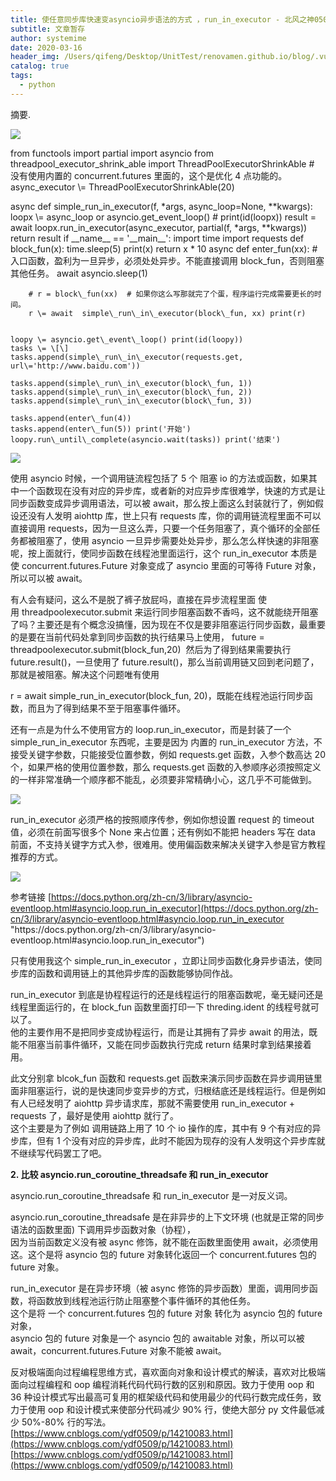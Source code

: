 ```yaml
---
title: 使任意同步库快速变asyncio异步语法的方式 ，run_in_executor - 北风之神0509 - 博客园
subtitle: 文章暂存
author: systemime
date: 2020-03-16
header_img: /Users/qifeng/Desktop/UnitTest/renovamen.github.io/blog/.vuepress/public/img/in-post/header/7.jpg
catalog: true
tags:
  - python
---
```

摘要.

<!-- more -->
![](https://common.cnblogs.com/images/copycode.gif)

from functools import partial import asyncio from threadpool_executor_shrink_able import ThreadPoolExecutorShrinkAble  # 没有使用内置的 concurrent.futures 里面的，这个是优化 4 点功能的。
 async_executor \\= ThreadPoolExecutorShrinkAble(20)

async def simple_run_in_executor(f, \*args, async_loop=None, \*\*kwargs):
    loopx \\= async_loop or asyncio.get_event_loop() # print(id(loopx))
    result = await loopx.run_in_executor(async_executor, partial(f, \*args, \*\*kwargs)) return result if \_\_name\_\_ == '\_\_main\_\_': import time import requests def block_fun(x):
        time.sleep(5) print(x) return x \* 10 async def enter_fun(xx):  # 入口函数，盈利为一旦异步，必须处处异步。不能直接调用 block_fun，否则阻塞其他任务。
        await asyncio.sleep(1)  

        # r = block\_fun(xx)  # 如果你这么写那就完了个蛋，程序运行完成需要更长的时间。
        r \= await  simple\_run\_in\_executor(block\_fun, xx) print(r)


    loopy \= asyncio.get\_event\_loop() print(id(loopy))
    tasks \= \[\]
    tasks.append(simple\_run\_in\_executor(requests.get, url\='http://www.baidu.com'))

    tasks.append(simple\_run\_in\_executor(block\_fun, 1))
    tasks.append(simple\_run\_in\_executor(block\_fun, 2))
    tasks.append(simple\_run\_in\_executor(block\_fun, 3))

    tasks.append(enter\_fun(4))
    tasks.append(enter\_fun(5)) print('开始')
    loopy.run\_until\_complete(asyncio.wait(tasks)) print('结束')

![](https://common.cnblogs.com/images/copycode.gif)

使用 asyncio 时候，一个调用链流程包括了 5 个 阻塞 io 的方法或函数，如果其中一个函数现在没有对应的异步库，或者新的对应异步库很难学，快速的方式是让同步函数变成异步调用语法，可以被 await，那么按上面这么封装就行了，例如假设还没有人发明 aiohttp 库，世上只有 requests 库，你的调用链流程里面不可以直接调用 requests，因为一旦这么弄，只要一个任务阻塞了，真个循环的全部任务都被阻塞了，使用 asyncio 一旦异步需要处处异步，那么怎么样快速的非阻塞呢，按上面就行，使同步函数在线程池里面运行，这个 run_in_executor 本质是使 concurrent.futures.Future 对象变成了 asyncio 里面的可等待 Future 对象，所以可以被 await。

有人会有疑问，这么不是脱了裤子放屁吗，直接在异步流程里面 使用 threadpoolexecutor.submit 来运行同步阻塞函数不香吗，这不就能绕开阻塞了吗？主要还是有个概念没搞懂，因为现在不仅是要非阻塞运行同步函数，最重要的是要在当前代码处拿到同步函数的执行结果马上使用， future = threadpoolexecutor.submit(block_fun,20)  然后为了得到结果需要执行 future.result()，一旦使用了 future.result()，那么当前调用链又回到老问题了，那就是被阻塞。解决这个问题唯有使用  

r = await  simple_run_in_executor(block_fun, 20)，既能在线程池运行同步函数，而且为了得到结果不至于阻塞事件循环。

还有一点是为什么不使用官方的 loop.run_in_executor，而是封装了一个 simple_run_in_executor 东西呢，主要是因为 内置的 run_in_executor 方法，不接受关键字参数，只能接受位置参数，例如 requests.get 函数，入参个数高达 20 个，如果严格的使用位置参数，那么 requests.get 函数的入参顺序必须按照定义的一样非常准确一个顺序都不能乱，必须要非常精确小心，这几乎不可能做到。

![](https://img2020.cnblogs.com/blog/1108990/202012/1108990-20201230101542021-272733335.png)

run_in_executor 必须严格的按照顺序传参，例如你想设置 request 的 timeout 值，必须在前面写很多个 None 来占位置；还有例如不能把 headers 写在 data 前面，不支持关键字方式入参，很难用。使用偏函数来解决关键字入参是官方教程推荐的方式。

![](https://img2020.cnblogs.com/blog/1108990/202012/1108990-20201230101926892-2014301478.png)

参考链接  [https://docs.python.org/zh-cn/3/library/asyncio-eventloop.html#asyncio.loop.run_in_executor](https://docs.python.org/zh-cn/3/library/asyncio-eventloop.html#asyncio.loop.run_in_executor "https&#x3A;//docs.python.org/zh-cn/3/library/asyncio-eventloop.html#asyncio.loop.run_in_executor")

只有使用我这个 simple_run_in_executor ，立即让同步函数化身异步语法，使同步库的函数和调用链上的其他异步库的函数能够协同作战。

run_in_executor 到底是协程程运行的还是线程运行的阻塞函数呢，毫无疑问还是线程里面运行的，在 block_fun 函数里面打印一下 threding.ident 的线程号就可以了。  
他的主要作用不是把同步变成协程运行，而是让其拥有了异步 await 的用法，既能不阻塞当前事件循环，又能在同步函数执行完成 return 结果时拿到结果接着用。

此文分别拿 blcok_fun 函数和 requests.get 函数来演示同步函数在异步调用链里面非阻塞运行，说的是快速同步变异步的方式，归根结底还是线程运行。但是例如有人已经发明了 aiohttp 异步请求库，那就不需要使用 run_in_executor  + requests 了，最好是使用 aiohttp 就行了。  
这个主要是为了例如 调用链路上用了 10 个 io 操作的库，其中有 9 个有对应的异步库，但有 1 个没有对应的异步库，此时不能因为现存的没有人发明这个异步库就不继续写代码罢工了吧。

**2. 比较 asyncio.run_coroutine_threadsafe 和 run_in_executor**

asyncio.run_coroutine_threadsafe 和 run_in_executor 是一对反义词。

asyncio.run_coroutine_threadsafe 是在非异步的上下文环境 (也就是正常的同步语法的函数里面) 下调用异步函数对象（协程），  
因为当前函数定义没有被 async 修饰，就不能在函数里面使用 await，必须使用这。这个是将 asyncio 包的 future 对象转化返回一个 concurrent.futures 包的 future 对象。

run_in_executor 是在异步环境（被 async 修饰的异步函数）里面，调用同步函数，将函数放到线程池运行防止阻塞整个事件循环的其他任务。  
这个是将 一个 concurrent.futures 包的 future 对象 转化为 asyncio 包的 future 对象，  
asyncio 包的 future 对象是一个 asyncio 包的 awaitable 对象，所以可以被 await，concurrent.futures.Future 对象不能被 await。

反对极端面向过程编程思维方式，喜欢面向对象和设计模式的解读，喜欢对比极端面向过程编程和 oop 编程消耗代码代码行数的区别和原因。致力于使用 oop 和 36 种设计模式写出最高可复用的框架级代码和使用最少的代码行数完成任务，致力于使用 oop 和设计模式来使部分代码减少 90% 行，使绝大部分 py 文件最低减少 50%-80% 行的写法。 
 [https://www.cnblogs.com/ydf0509/p/14210083.html](https://www.cnblogs.com/ydf0509/p/14210083.html) 
 [https://www.cnblogs.com/ydf0509/p/14210083.html](https://www.cnblogs.com/ydf0509/p/14210083.html)

